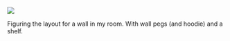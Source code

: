 ![](https://db-feed.s3.amazonaws.com/legacy/Screen_Shot_2017-03-12_at_1_50_55_PM-1489341149413.png)

Figuring the layout for a wall in my room. With wall pegs (and hoodie) and a shelf.
